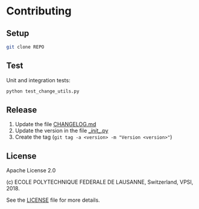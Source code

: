 Contributing
============

Setup
-----

```bash
git clone REPO
```

Test
----

Unit and integration tests:

```bash
python test_change_utils.py
```

Release
-------

  1. Update the file [CHANGELOG.md](CHANGELOG.md)
  2. Update the version in the file [\__init__.py](pysnow_change_epfl/__init__.py)
  3. Create the tag (``git tag -a <version> -m "Version <version>"``)

License
-------

Apache License 2.0

(c) ECOLE POLYTECHNIQUE FEDERALE DE LAUSANNE, Switzerland, VPSI, 2018.

See the [LICENSE](LICENSE) file for more details.
